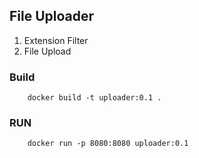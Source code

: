 ## File Uploader

1. Extension Filter
2. File Upload

### Build

```
    docker build -t uploader:0.1 .
```

### RUN

```
    docker run -p 8080:8080 uploader:0.1
```